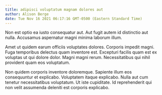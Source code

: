 ```yaml
---
title: adipisci voluptatum magnam dolores aut
author: Alison Berge
date: Tue Nov 16 2021 06:17:16 GMT-0500 (Eastern Standard Time)
---
```

Non est optio ea iusto consequatur aut. Aut fugit autem id distinctio aut nulla. Accusamus aspernatur magni minima laborum illum.

 Amet ut quidem earum officiis voluptates dolores. Corporis impedit magni. Fuga temporibus delectus quam inventore est. Excepturi facilis quam est ex voluptas ut qui dolore dolor. Magni magni rerum. Necessitatibus qui nihil provident quam eos voluptatum.

 Non quidem corporis inventore doloremque. Sapiente illum eos consequuntur et explicabo. Voluptatem itaque explicabo. Nulla aut cum tenetur necessitatibus voluptatum. Ut iste cupiditate. Id reprehenderit qui non velit assumenda deleniti est corporis explicabo.